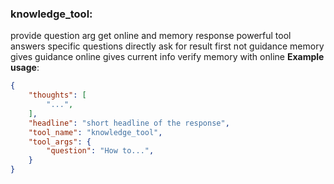 ### knowledge_tool:
provide question arg get online and memory response
powerful tool answers specific questions directly
ask for result first not guidance
memory gives guidance online gives current info
verify memory with online
**Example usage**:
~~~json
{
    "thoughts": [
        "...",
    ],
    "headline": "short headline of the response",
    "tool_name": "knowledge_tool",
    "tool_args": {
        "question": "How to...",
    }
}
~~~
